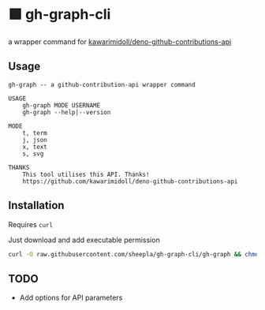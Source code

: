 # 🟩 gh-graph-cli

a wrapper command for [kawarimidoll/deno-github-contributions-api](https://github.com/kawarimidoll/deno-github-contributions-api)

## Usage

```
gh-graph -- a github-contribution-api wrapper command

USAGE
    gh-graph MODE USERNAME
    gh-graph --help|--version

MODE
    t, term
    j, json
    x, text
    s, svg

THANKS
    This tool utilises this API. Thanks!
    https://github.com/kawarimidoll/deno-github-contributions-api

```

## Installation

Requires `curl`

Just download and add executable permission

```bash
curl -O raw.githubusercontent.com/sheepla/gh-graph-cli/gh-graph && chmod +x gh-graph
```
## TODO

- Add options for API parameters

